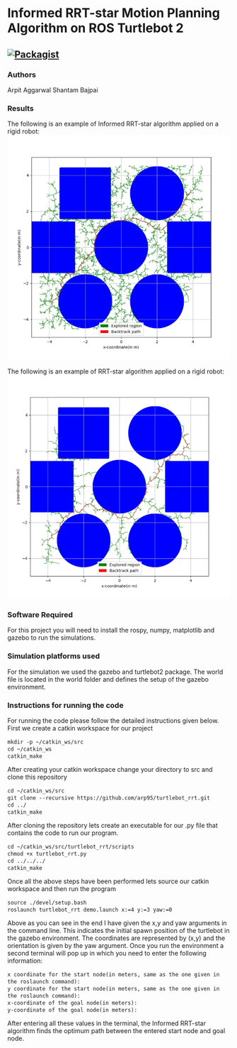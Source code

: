 # Informed RRT-star Motion Planning Algorithm on ROS Turtlebot 2

[![Packagist](https://img.shields.io/packagist/l/doctrine/orm.svg)](LICENSE.md)
---


### Authors
Arpit Aggarwal Shantam Bajpai


### Results
The following is an example of Informed RRT-star algorithm applied on a rigid robot:
![Screenshot](output/case2_informedrrtstar_10000_29.jpg)

The following is an example of RRT-star algorithm applied on a rigid robot:
![Screenshot](output/case2_rrtstar_10000_13.jpg)


### Software Required
For this project you will need to install the rospy, numpy, matplotlib and gazebo to run the simulations.


### Simulation platforms used
For the simulation we used the gazebo and turtlebot2 package. The world file is located in the world folder and defines the setup of the gazebo environment.


### Instructions for running the code
For running the code please follow the detailed instructions given below.
First we create a catkin workspace for our project

```
mkdir -p ~/catkin_ws/src
cd ~/catkin_ws
catkin_make
```

After creating your catkin workspace change your directory to src and clone this repository

```
cd ~/catkin_ws/src
git clone --recursive https://github.com/arp95/turtlebot_rrt.git
cd ../
catkin_make
```

After cloning the repository lets create an executable for our .py file that contains the code to run our program.

```
cd ~/catkin_ws/src/turtlebot_rrt/scripts
chmod +x turtlebot_rrt.py
cd ../../../
catkin_make
```

Once all the above steps have been performed lets source our catkin workspace and then run the program

```
source ./devel/setup.bash
roslaunch turtlebot_rrt demo.launch x:=4 y:=3 yaw:=0
```

Above as you can see in the end I have given the x,y and yaw arguments in the command line. This indicates the initial spawn position of the turtlebot in the gazebo environment. The coordinates are represented by (x,y) and the orientation is given by the yaw argument.
Once you run the environment a second terminal will pop up in which you need to enter the following information:

```
x coordinate for the start node(in meters, same as the one given in the roslaunch command):
y coordinate for the start node(in meters, same as the one given in the roslaunch command):
x-coordinate of the goal node(in meters):
y-coordinate of the goal node(in meters):
```

After entering all these values in the terminal, the Informed RRT-star algorithm finds the optimum path between the entered start node and goal node.
